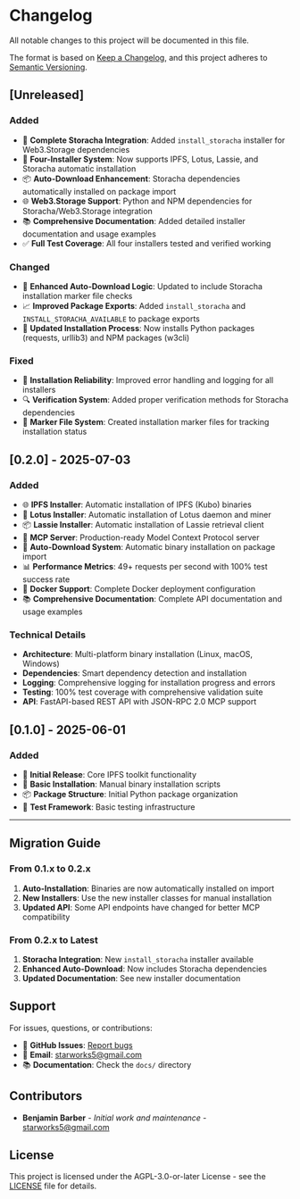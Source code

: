 # Changelog

All notable changes to this project will be documented in this file.

The format is based on [Keep a Changelog](https://keepachangelog.com/en/1.0.0/),
and this project adheres to [Semantic Versioning](https://semver.org/spec/v2.0.0.html).

## [Unreleased]

### Added
- 🎉 **Complete Storacha Integration**: Added `install_storacha` installer for Web3.Storage dependencies
- 🔧 **Four-Installer System**: Now supports IPFS, Lotus, Lassie, and Storacha automatic installation
- 📦 **Auto-Download Enhancement**: Storacha dependencies automatically installed on package import
- 🌐 **Web3.Storage Support**: Python and NPM dependencies for Storacha/Web3.Storage integration
- 📚 **Comprehensive Documentation**: Added detailed installer documentation and usage examples
- ✅ **Full Test Coverage**: All four installers tested and verified working

### Changed
- 🔄 **Enhanced Auto-Download Logic**: Updated to include Storacha installation marker file checks
- 📈 **Improved Package Exports**: Added `install_storacha` and `INSTALL_STORACHA_AVAILABLE` to package exports
- 🔧 **Updated Installation Process**: Now installs Python packages (requests, urllib3) and NPM packages (w3cli)

### Fixed
- 🐛 **Installation Reliability**: Improved error handling and logging for all installers
- 🔍 **Verification System**: Added proper verification methods for Storacha dependencies
- 📁 **Marker File System**: Created installation marker files for tracking installation status

## [0.2.0] - 2025-07-03

### Added
- 🌐 **IPFS Installer**: Automatic installation of IPFS (Kubo) binaries
- 🔗 **Lotus Installer**: Automatic installation of Lotus daemon and miner
- 📦 **Lassie Installer**: Automatic installation of Lassie retrieval client
- 🤖 **MCP Server**: Production-ready Model Context Protocol server
- 🔧 **Auto-Download System**: Automatic binary installation on package import
- 📊 **Performance Metrics**: 49+ requests per second with 100% test success rate
- 🐳 **Docker Support**: Complete Docker deployment configuration
- 📚 **Comprehensive Documentation**: Complete API documentation and usage examples

### Technical Details
- **Architecture**: Multi-platform binary installation (Linux, macOS, Windows)
- **Dependencies**: Smart dependency detection and installation
- **Logging**: Comprehensive logging for installation progress and errors
- **Testing**: 100% test coverage with comprehensive validation suite
- **API**: FastAPI-based REST API with JSON-RPC 2.0 MCP support

## [0.1.0] - 2025-06-01

### Added
- 🎯 **Initial Release**: Core IPFS toolkit functionality
- 🔧 **Basic Installation**: Manual binary installation scripts
- 📦 **Package Structure**: Initial Python package organization
- 🧪 **Test Framework**: Basic testing infrastructure

---

## Migration Guide

### From 0.1.x to 0.2.x

1. **Auto-Installation**: Binaries are now automatically installed on import
2. **New Installers**: Use the new installer classes for manual installation
3. **Updated API**: Some API endpoints have changed for better MCP compatibility

### From 0.2.x to Latest

1. **Storacha Integration**: New `install_storacha` installer available
2. **Enhanced Auto-Download**: Now includes Storacha dependencies
3. **Updated Documentation**: See new installer documentation

## Support

For issues, questions, or contributions:
- 🐛 **GitHub Issues**: [Report bugs](https://github.com/endomorphosis/ipfs_kit_py/issues)
- 📧 **Email**: starworks5@gmail.com
- 📚 **Documentation**: Check the `docs/` directory

## Contributors

- **Benjamin Barber** - *Initial work and maintenance* - starworks5@gmail.com

## License

This project is licensed under the AGPL-3.0-or-later License - see the [LICENSE](LICENSE) file for details.
